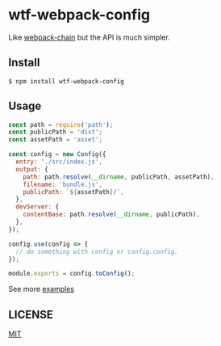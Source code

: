 # wtf-webpack-config

Like [webpack-chain](https://github.com/mozilla-neutrino/webpack-chain) but the API is much simpler.

## Install

```
$ npm install wtf-webpack-config
```

## Usage

``` js
const path = require('path');
const publicPath = 'dist';
const assetPath = 'asset';

const config = new Config({
  entry: './src/index.js',
  output: {
    path: path.resolve(__dirname, publicPath, assetPath),
    filename: 'bundle.js',
    publicPath: `${assetPath}/`,
  },
  devServer: {
    contentBase: path.resolve(__dirname, publicPath),
  },
});

config.use(config => {
  // do something with config or config.config.
});

module.exports = config.toConfig();
```

See more [examples](examples)

## LICENSE

[MIT](LICENSE)

